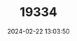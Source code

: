 ---
title: "19334"
category: "Rattus hainaldi"
draft: false
date: 2024-02-22 13:03:50
languages:
  English: ["Hainald's Rat", "Hainald’s Flores Island Rat"]
---